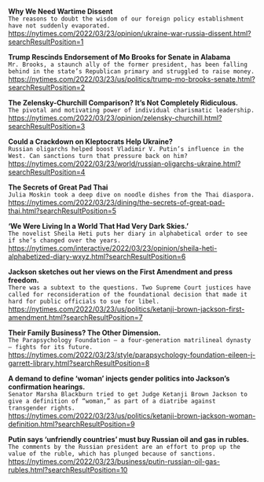 **Why We Need Wartime Dissent**\
`The reasons to doubt the wisdom of our foreign policy establishment have not suddenly evaporated.`\
https://nytimes.com/2022/03/23/opinion/ukraine-war-russia-dissent.html?searchResultPosition=1

**Trump Rescinds Endorsement of Mo Brooks for Senate in Alabama**\
`Mr. Brooks, a staunch ally of the former president, has been falling behind in the state’s Republican primary and struggled to raise money.`\
https://nytimes.com/2022/03/23/us/politics/trump-mo-brooks-senate.html?searchResultPosition=2

**The Zelensky-Churchill Comparison? It’s Not Completely Ridiculous.**\
`The pivotal and motivating power of individual charismatic leadership.`\
https://nytimes.com/2022/03/23/opinion/zelensky-churchill.html?searchResultPosition=3

**Could a Crackdown on Kleptocrats Help Ukraine?**\
`Russian oligarchs helped boost Vladimir V. Putin’s influence in the West. Can sanctions turn that pressure back on him?`\
https://nytimes.com/2022/03/23/world/russian-oligarchs-ukraine.html?searchResultPosition=4

**The Secrets of Great Pad Thai**\
`Julia Moskin took a deep dive on noodle dishes from the Thai diaspora.`\
https://nytimes.com/2022/03/23/dining/the-secrets-of-great-pad-thai.html?searchResultPosition=5

**‘We Were Living In a World That Had Very Dark Skies.’**\
`The novelist Sheila Heti puts her diary in alphabetical order to see if she’s changed over the years.`\
https://nytimes.com/interactive/2022/03/23/opinion/sheila-heti-alphabetized-diary-wxyz.html?searchResultPosition=6

**Jackson sketches out her views on the First Amendment and press freedom.**\
`There was a subtext to the questions. Two Supreme Court justices have called for reconsideration of the foundational decision that made it hard for public officials to sue for libel.`\
https://nytimes.com/2022/03/23/us/politics/ketanji-brown-jackson-first-amendment.html?searchResultPosition=7

**Their Family Business? The Other Dimension.**\
`The Parapsychology Foundation — a four-generation matrilineal dynasty — fights for its future.`\
https://nytimes.com/2022/03/23/style/parapsychology-foundation-eileen-j-garrett-library.html?searchResultPosition=8

**A demand to define ‘woman’ injects gender politics into Jackson’s confirmation hearings.**\
`Senator Marsha Blackburn tried to get Judge Ketanji Brown Jackson to give a definition of “woman,” as part of a diatribe against transgender rights.`\
https://nytimes.com/2022/03/23/us/politics/ketanji-brown-jackson-woman-definition.html?searchResultPosition=9

**Putin says ‘unfriendly countries’ must buy Russian oil and gas in rubles.**\
`The comments by the Russian president are an effort to prop up the value of the ruble, which has plunged because of sanctions.`\
https://nytimes.com/2022/03/23/business/putin-russian-oil-gas-rubles.html?searchResultPosition=10

